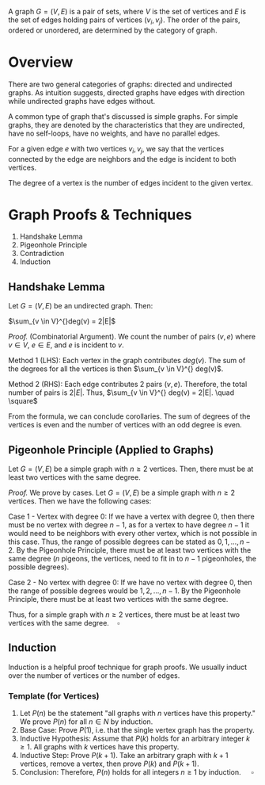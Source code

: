 A graph $G = (V,E)$ is a pair of sets, where $V$ is the set of vertices and $E$ is the set of edges holding pairs of vertices $(v_i, v_j)$. The order of the pairs, ordered or unordered, are determined by the category of graph.

# Overview
There are two general categories of graphs: directed and undirected graphs. As intuition suggests, directed graphs have edges with direction while undirected graphs have edges without.

A common type of graph that's discussed is simple graphs. For simple graphs, they are denoted by the characteristics that they are undirected, have no self-loops, have no weights, and have no parallel edges.

For a given edge $e$ with two vertices $v_i, v_j$, we say that the vertices connected by the edge are neighbors and the edge is incident to both vertices.

The degree of a vertex is the number of edges incident to the given vertex.

# Graph Proofs & Techniques
1) Handshake Lemma
2) Pigeonhole Principle
3) Contradiction
4) Induction

## Handshake Lemma
Let $G = (V, E)$ be an undirected graph. Then:

$\sum_{v \in V}^{}deg(v) = 2|E|$

*Proof.* (Combinatorial Argument). We count the number of pairs $(v,e)$ where $v \in V$, $e \in E$, and $e$ is incident to $v$.

Method 1 (LHS): Each vertex in the graph contributes $deg(v)$. The sum of the degrees for all the vertices is then $\sum_{v \in V}^{} deg(v)$. 

Method 2 (RHS): Each edge contributes 2 pairs $(v,e)$. Therefore, the total number of pairs is $2|E|$. Thus, $\sum_{v \in V}^{} deg(v) = 2|E|. \quad \square$  

From the formula, we can conclude corollaries. The sum of degrees of the vertices is even and the number of vertices with an odd degree is even.

## Pigeonhole Principle (Applied to Graphs)
Let $G = (V, E)$ be a simple graph with $n \geq 2$ vertices. Then, there must be at least two vertices with the same degree. 

*Proof.* We prove by cases. Let $G = (V,E)$ be a simple graph with $n \geq 2$ vertices. Then we have the following cases:

Case 1 - Vertex with degree 0: If we have a vertex with degree 0, then there must be no vertex with degree $n-1$, as for a vertex to have degree $n-1$ it would need to be neighbors with every other vertex, which is not possible in this case. Thus, the range of possible degrees can be stated as $0,1,...,n-2$. By the Pigeonhole Principle, there must be at least two vertices with the same degree ($n$ pigeons, the vertices, need to fit in to $n-1$ pigeonholes, the possible degrees).

Case 2 - No vertex with degree 0:  If we have no vertex with degree 0, then the range of possible degrees would be $1, 2,...,n-1$. By the Pigeonhole Principle, there must be at least two vertices with the same degree.

Thus, for a simple graph with $n \geq 2$ vertices, there must be at least two vertices with the same degree.$\quad \square$

## Induction
Induction is a helpful proof technique for graph proofs. We usually induct over the number of vertices or the number of edges.

### Template (for Vertices)
1) Let $P(n)$ be the statement "all graphs with $n$ vertices have this property." We prove $P(n)$ for all $n \in N$ by induction.
2) Base Case: Prove $P(1)$, i.e. that the single vertex graph has the property.
3) Inductive Hypothesis: Assume that $P(k)$ holds for an arbitrary integer $k \geq 1$. All graphs with $k$ vertices have this property.
4) Inductive Step: Prove $P(k+1)$. Take an arbitrary graph with $k+1$ vertices, remove a vertex, then prove $P(k)$ and $P(k+1)$.
5) Conclusion: Therefore, $P(n)$ holds for all integers $n \geq 1$ by induction. $\quad \square$ 
